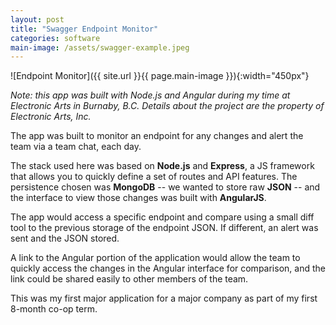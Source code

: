 ```yaml
---
layout: post
title: "Swagger Endpoint Monitor"
categories: software
main-image: /assets/swagger-example.jpeg
---
```


![Endpoint Monitor]({{ site.url }}{{ page.main-image }}){:width="450px"}

_Note: this app was built with Node.js and Angular during my time at Electronic Arts in Burnaby, B.C. Details about the project are the property of Electronic Arts, Inc._

The app was built to monitor an endpoint for any changes and alert the team via a team chat, each day.

The stack used here was based on **Node.js** and **Express**, a JS framework that allows you to quickly define a set of routes and API features. The persistence chosen was **MongoDB** -- we wanted to store raw **JSON** -- and the interface to view those changes was built with **AngularJS**.

The app would access a specific endpoint and compare using a small diff tool to the previous storage of the endpoint JSON. If different, an alert was sent and the JSON stored.

A link to the Angular portion of the application would allow the team to quickly access the changes in the Angular interface for comparison, and the link could be shared easily to other members of the team.

This was my first major application for a major company as part of my first 8-month co-op term.
